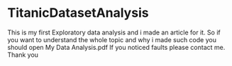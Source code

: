 # TitanicDatasetAnalysis
This is my first Exploratory data analysis and i made an article for it. So if you want to understand the whole topic and why i made such code you should open My Data Analysis.pdf
If you noticed faults please contact me. Thank you
